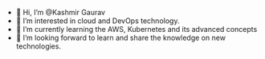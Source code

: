 - 👋 Hi, I’m @Kashmir Gaurav
- 👀 I’m interested in cloud and DevOps technology.
- 🌱 I’m currently learning the AWS, Kubernetes and its advanced concepts
- 💞️ I’m looking forward to learn and share the knowledge on new technologies.
<!---
Kgaurav8/Kgaurav8 is a ✨ special ✨ repository because its `README.md` (this file) appears on your GitHub profile.
You can click the Preview link to take a look at your changes.
--->
